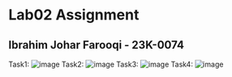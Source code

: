 # Lab02 Assignment 
## Ibrahim Johar Farooqi - 23K-0074

Task1: ![image](https://github.com/ibrahimjohar/PfFall23/assets/34939623/55988bea-3773-4429-8061-3244df3334eb)
Task2: ![image](https://github.com/ibrahimjohar/PfFall23/assets/34939623/9d174ee7-3adf-4b42-97cb-423e5d32998f)
Task3: ![image](https://github.com/ibrahimjohar/PfFall23/assets/34939623/8eccd103-592a-4d26-8e4f-e7ca9506861d)
Task4: ![image](https://github.com/ibrahimjohar/PfFall23/assets/34939623/44e580e4-0558-41e1-abf4-12a53a2b85a5)


